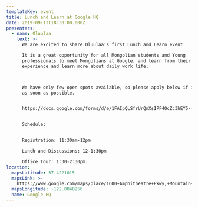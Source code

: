 ```yaml
---
templateKey: event
title: Lunch and Learn at Google HQ
date: 2019-09-13T18:30:00.000Z
presenters:
  - name: Oluulaa
    text: >-
      We are excited to share Oluulaa's first Lunch and Learn event.

      It is a great opportunity for all Mongolian students and Young
      professionals to meet Mongolians at Google, and learn from their
      experience and learn more about daily work life.



      We have only few open spots available, so please apply below if interested
      as soon as possible.


      https://docs.google.com/forms/d/e/1FAIpQLSfrUrQmXsIPF4OcZc3hEY5--BXH_J1t49qw-xrZPZoWHXAbiQ/viewform?vc=0&c=0&w=1


      Schedule:


      Registration: 11:30am-12pm

      Lunch and Discussions: 12-1:30pm

      Office Tour: 1:30-2:30pm.
location:
  mapsLatitude: 37.4221015
  mapsLink: >-
    https://www.google.com/maps/place/1600+Amphitheatre+Pkwy,+Mountain+View,+CA+94043/@37.4221015,-122.0848256,17z/data=!3m1!4b1!4m5!3m4!1s0x808fb95dd1ae8bb5:0x162110ce35eeec2!8m2!3d37.4221015!4d-122.0848256?hl=en
  mapsLongitude: -122.0848256
  name: Google HQ
---
```


